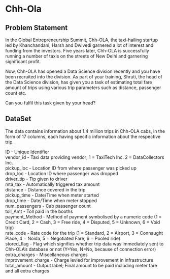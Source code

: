# Chh-Ola
## Problem Statement

In the Global Entrepreneurship Summit, Chh-OLA, the taxi-hailing startup led by Khanchandani, Harsh and Dwivedi garnered a lot of interest and funding from the investors. Five years later, Chh-OLA is successfully running a number of taxis on the streets of New Delhi and garnering significant profit.

Now, Chh-OLA has opened a Data Science division recently and you have been recruited into the division. As part of your training, Shruti, the head of the Data Science division, has given you a task of estimating total fare amount of trips using various trip parameters such as distance, passenger count etc.

Can you fulfil this task given by your head?

## DataSet

The data contains information about 1.4 million trips in Chh-OLA cabs, in the form of 17 columns, each having specific information about the respective trip.

ID - Unique Identifier <br>
vendor_id - Taxi data providing vendor; 1 = TaxiTech Inc. 2 = DataCollectors Inc. <br>
pickup_loc - Location ID from where passenger was picked up <br>
drop_loc - Location ID where passenger was dropped <br>
driver_tip - Tip given to driver <br>
mta_tax - Automatically triggered tax amount <br>
distance - Distance covered in the trip <br>
pickup_time - Date/Time when meter started <br>
drop_time - Date/Time when meter stopped <br>
num_passengers - Cab passenger count <br>
toll_Amt - Toll paid in the booths <br>
payment_Method - Method of payment symbolised by a numeric code (1 = Credit Card, 2 = Cash, 3 = Free ride, 4 = Disputed, 5 = Unknown, 6 = Void trip) <br>
rate_code - Rate code for the trip (1 = Standard, 2 = Airport, 3 = Connaught Place, 4 = Noida, 5 = Negotiated Fare, 6 = Pooled ride) <br>
stored_flag - Flag which signifies whether trip data was immediately sent to Chh-OLA’s database or not (Y=Yes, N=No, because of connection error) <br>
extra_charges - Miscellaneous charges <br>
improvement_charge - Charge levied for improvement in infrastructure <br>
total_amount - Output label; Final amount to be paid including meter fare and all extra charges <br>

